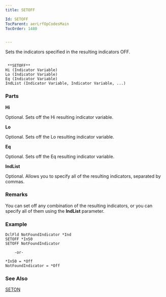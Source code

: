 ```yaml
---
title: SETOFF

Id: SETOFF
TocParent: aerLrfOpCodesMain
TocOrder: 1480


---
```


Sets the indicators specified in the resulting indicators OFF.

```

 **SETOFF** 
Hi (Indicator Variable)
Lo (Indicator Variable)
Eq (Indicator Variable)
IndList (Indicator Variable, Indicator Variable, ...)
```

### Parts

**Hi** 

Optional. Sets off the Hi resulting indicator variable.


**Lo** 

Optional. Sets off the Lo resulting indicator variable.


**Eq** 

Optional. Sets off the Eq resulting indicator variable.


**IndList** 

Optional. Allows you to specify all of the resulting indicators, separated by commas.


### Remarks
You can set off any combination of the resulting indicators, or you can specify all of them using the **IndList** parameter. 

### Example

```
DclFld NotFoundIndicator *Ind
SETOFF *In50        
SETOFF NotFoundIndicator

    -or-

*In50 = *Off
NotFoundIndicator = *Off
```

### See Also
[SETON](SETON.html) 
